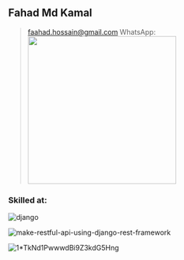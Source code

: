 ## Fahad Md Kamal
 > faahad.hossain@gmail.com
 > WhatsApp: <img src="![2020-12-05_10-20](https://user-images.githubusercontent.com/34704464/101234088-d2af1680-36e6-11eb-8fbd-1816be2277ae.png)" width="300" height="300">

### Skilled at: 
![django](https://user-images.githubusercontent.com/34704464/101233092-64ffec00-36e0-11eb-87a0-6744a1384de7.png)

![make-restful-api-using-django-rest-framework](https://user-images.githubusercontent.com/34704464/101234046-a1364b00-36e6-11eb-8dbc-1c0afedfb013.jpg)

![1*TkNd1PwwwdBi9Z3kdG5Hng](https://user-images.githubusercontent.com/34704464/101233016-c5425e00-36df-11eb-8612-e81ba661e780.png)

